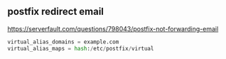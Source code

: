 ## postfix redirect email
https://serverfault.com/questions/798043/postfix-not-forwarding-email

```python
virtual_alias_domains = example.com
virtual_alias_maps = hash:/etc/postfix/virtual
```
